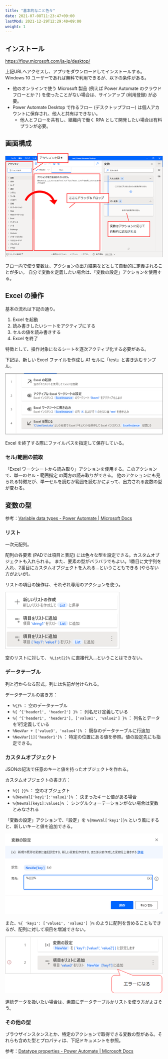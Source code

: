 ```yaml
---
title: "基本的なこと色々"
date: 2021-07-08T11:23:47+09:00
lastMod: 2021-12-29T12:29:40+09:00
weight: 1
---
```


## インストール
https://flow.microsoft.com/ja-jp/desktop/

上記URLへアクセスし、アプリをダウンロードしてインストールする。
Windows 10 ユーザーであれば無料で利用できるが、以下の条件がある。

* 他のオンラインで使う Microsoft 製品 (例えば Power Automate のクラウドフローとか？) を使ったことがない場合は、サインアップ (利用登録) が必要。
* Power Automate Desktop で作るフロー (デスクトップフロー) は個人アカウントに保存され、他人と共有はできない。
  * 他人とフローを共有し、組織内で働く RPA として開発したい場合は有料プランが必要。

## 画面構成
![](2021-07-08-16-00-27.png)

フロー内で使う変数は、アクションの出力結果などとして自動的に定義されることが多い。
自分で変数を定義したい場合は、「変数の設定」アクションを使用する。

## Excel の操作
基本の流れは下記の通り。

1. Excel を起動
1. 読み書きしたいシートをアクティブにする
1. セルの値を読み書きする
1. Excel を終了

特徴として、操作対象になるシートを逐次アクティブ化する必要がある。

下記は、新しい Excel ファイルを作成し A1 セルに「test」と書き込むサンプル。

![](2021-07-08-15-07-47.png)

Excel を終了する際にファイルパスを指定して保存している。

### セル/範囲の読取
「Excel ワークシートから読み取り」アクションを使用する。このアクションで、単一のセル・範囲指定 の両方の読み取りができる。
他のアクションにも見られる特徴だが、単一セルを読むか範囲を読むかによって、出力される変数の型が変わる。

## 変数の型
参考：[Variable data types - Power Automate | Microsoft Docs](https://docs.microsoft.com/en-us/power-automate/desktop-flows/variable-data-types)

### リスト
一次元配列。

配列の各要素 (PADでは項目と表記) には色々な型を設定できる。カスタムオブジェクトも入れられる。
また、要素の型がバラバラでもよい。1番目に文字列を入れ、2番目にカスタムオブジェクトを入れる…ということもできる (やらない方がよいが)。

リストの項目の操作は、それぞれ専用のアクションを使う。

![](2021-12-29-11-49-21.png)

空のリストに対して、 `%List[2]%` に直接代入…ということはできない。

### データテーブル
列と行からなる形式。列には名前が付けられる。

データテーブルの書き方：

* `%{}%` ： 空のデータテーブル
* `%{ ^['header1', 'header2'] }%` ： 列名だけ定義している
* `%{ ^['header1', 'header2'], ['value1', 'value2'] }%` ： 列名とデータを1行定義している
* `%NewVar + ['value3', 'value4']%` ： 既存のデータテーブルに行追加
* `%NewVar[1]['header1']%` ： 特定の位置にある値を参照。値の設定先にも指定できる。

### カスタムオブジェクト
JSONの記法で任意のキーと値を持ったオブジェクトを作れる。

カスタムオブジェクトの書き方：

* `%{{ }}%` ： 空のオブジェクト
* `%{NewVal['key1']:'value1'}%` ： 決まったキーと値がある場合
* `%{NewVal[key1]:value1}%` ： シングルクォーテーションがない場合は変数とみなされる

「変数の設定」アクションで、「設定」を `%{NewVal['key1']}%` という風にすると、新しいキーと値を追加できる。 

![](2021-12-29-11-31-35.png)

また、`%{ 'key1': ['value1', 'value2'] }%` のように配列を含めることもできるが、配列に対して項目を増減できない。

![](2021-12-29-11-40-25.png)

連続データを扱いたい場合は、素直にデータテーブルかリストを使う方がよさそう。

### その他の型
ブラウザインスタンスとか、特定のアクションで取得できる変数の型がある。それらも含めた型とプロパティは、下記ドキュメントを参照。

参考：[Datatype properties - Power Automate | Microsoft Docs](https://docs.microsoft.com/en-us/power-automate/desktop-flows/datatype-properties)